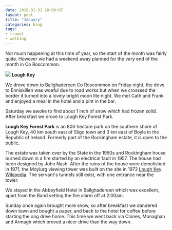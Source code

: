 ```yaml
---
date: 2010-01-31 20:00:07
layout: post
title: "January"
categories: blog 
tags:
- travel
- walking
---
```


Not much happening at this time of year, so the start of the month was fairly quite. However we had a weekend away planned for the very end of the month in Co Roscommon.

![](/images/2010/lough-key.jpg)
**Lough Key**

We drove down to Ballghadereen Co Roscommon on Friday night, the drive to Enniskillen was woeful due to road works but when we crosssed the border it turned into a lovely bright moon lite night. We met Cath and Frank and enjoyed a meal in the hotel and a pint in the bar.

Saturday we awoke to find about 1 inch of snow which had frozen solid. After breakfast we drove to Lough Key Forest Park.

**Lough Key Forest Park** is an 800 hectare park on the southern  shore of Lough Key, 40 km south east of Sligo town and 3 km east of  Boyle in the Republic of Ireland. Formerly part of  the Rockingham estate, it is open to the public.

The estate was taken over by the State in the 1950s and Rockingham  house burned down in a fire started by an electrical fault in 1957. The  house had been designed by John Nash. After the ruins of the  house were demolished in 1971, the Moylurg viewing tower was built on  the site in 1973 [Lough Key Wikipedia]("https://en.wikipedia.org/wiki/Lough_Key_Forest_Park#cite_note-0").  The servant's tunnels still exist, with one entrance near the tower.

We stayed in the Abbeyfield Hotel in Ballghadereen which was excellent, apart from the Band setting the fire alarm off at 2:00am.

Sunday once again brought more snow, so after breakfast we dandered down town and bought a paper, and back to the hotel for coffee before starting the ong drive home. This time we went back via Clones, Monaghan and Armagh which proved a nicer drive than the way down.
